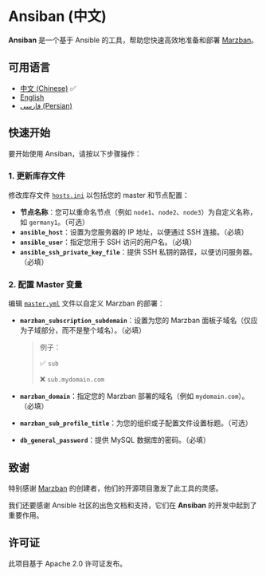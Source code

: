 # Ansiban (中文)

**Ansiban** 是一个基于 Ansible 的工具，帮助您快速高效地准备和部署 [Marzban](https://github.com/Gozargah/Marzban)。

## 可用语言

- [中文 (Chinese)](README.ch.md) ✅
- [English](README.md)
- [فارسی (Persian)](README.fa.md)

## 快速开始

要开始使用 Ansiban，请按以下步骤操作：

### 1. 更新库存文件

修改库存文件 [`hosts.ini`](inventory/hosts.ini) 以包括您的 master 和节点配置：

- **节点名称**：您可以重命名节点（例如 `node1`、`node2`、`node3`）为自定义名称，如 `germany1`。（可选）
- **`ansible_host`**：设置为您服务器的 IP 地址，以便通过 SSH 连接。（必填）
- **`ansible_user`**：指定您用于 SSH 访问的用户名。（必填）
- **`ansible_ssh_private_key_file`**：提供 SSH 私钥的路径，以便访问服务器。（必填）

### 2. 配置 Master 变量

编辑 [`master.yml`](group_vars/master.yml) 文件以自定义 Marzban 的部署：

- **`marzban_subscription_subdomain`**：设置为您的 Marzban 面板子域名（仅应为子域部分，而不是整个域名）。（必填）

    > 例子：
    >
    > ✅ `sub`
    >
    > ❌ `sub.mydomain.com`

- **`marzban_domain`**：指定您的 Marzban 部署的域名（例如 `mydomain.com`）。（必填）
- **`marzban_sub_profile_title`**：为您的组织或子配置文件设置标题。（可选）
- **`db_general_password`**：提供 MySQL 数据库的密码。（必填）

## 致谢

特别感谢 [Marzban](https://github.com/Gozargah/Marzban) 的创建者，他们的开源项目激发了此工具的灵感。

我们还要感谢 Ansible 社区的出色文档和支持，它们在 **Ansiban** 的开发中起到了重要作用。

## 许可证

此项目基于 Apache 2.0 许可证发布。